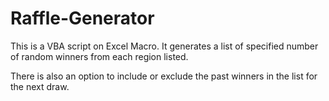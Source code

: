 # Raffle-Generator

This is a VBA script on Excel Macro. It generates a list of specified number of random winners from each region listed.

There is also an option to include or exclude the past winners in the list for the next draw.
